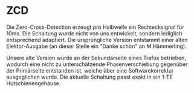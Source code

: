 # ZCD #

Die Zero-Cross-Detection erzeugt pro Halbwelle ein Rechtecksignal für 10ms. Die Schaltung wurde nicht von uns entwickelt, sondern lediglich entsprechend adaptiert. Die ursprüngliche Version entstammt einer alten Elektor-Ausgabe (an dieser Stelle ein "Danke schön" an M.Hämmerling).

Unsere alte Version wurde an der Sekundärseite eines Trafos betrieben, wodurch eine nicht zu unterschätzende Phasenverschiebung gegenüber der Primärseite entstanden ist, welche über eine Softwarekorrektur ausgeglichen wurde.
Die aktuelle Schaltung passt exakt in ein 1-TE Hutschienengehäuse.